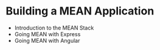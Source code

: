# Building a MEAN Application
- Introduction to the MEAN Stack
- Going MEAN with Express
- Going MEAN with Angular
